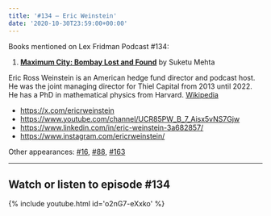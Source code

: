 ```yaml
---
title: '#134 – Eric Weinstein'
date: '2020-10-30T23:59:00+00:00'
---
```


Books mentioned on Lex Fridman Podcast #134:

1. <b><a href="https://amzn.to/3uhpihG" target="_blank" rel="sponsored noopener noreferrer">Maximum City: Bombay Lost and Found</a></b> by Suketu Mehta

<!--more-->

Eric Ross Weinstein is an American hedge fund director and podcast host. He was the joint managing director for Thiel Capital from 2013 until 2022. He has a PhD in mathematical physics from Harvard. <a href="https://en.wikipedia.org/wiki/Eric_Weinstein" target="_blank">Wikipedia</a>

- <a href="https://x.com/ericrweinstein" target="_blank">https://x.com/ericrweinstein</a>
- <a href="https://www.youtube.com/channel/UCR85PW_B_7_Aisx5vNS7Gjw" target="_blank">https://www.youtube.com/channel/UCR85PW_B_7_Aisx5vNS7Gjw</a>
- <a href="https://www.linkedin.com/in/eric-weinstein-3a682857/" target="_blank">https://www.linkedin.com/in/eric-weinstein-3a682857/</a>
- <a href="https://www.instagram.com/ericrweinstein/" target="_blank">https://www.instagram.com/ericrweinstein/</a>

Other appearances: [\#16](/16-eric-weinstein/), [\#88](/88-eric-weinstein/), [\#163](/163-eric-weinstein/)

- - - - - -

## Watch or listen to episode #134

{% include youtube.html id='o2nG7-eXxko' %}